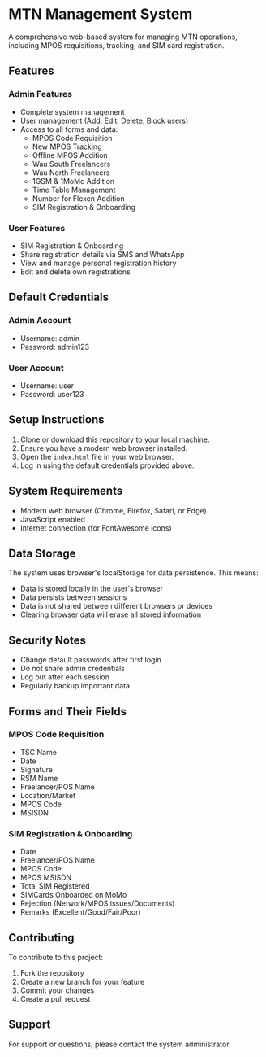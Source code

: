 # MTN Management System

A comprehensive web-based system for managing MTN operations, including MPOS requisitions, tracking, and SIM card registration.

## Features

### Admin Features
- Complete system management
- User management (Add, Edit, Delete, Block users)
- Access to all forms and data:
  - MPOS Code Requisition
  - New MPOS Tracking
  - Offline MPOS Addition
  - Wau South Freelancers
  - Wau North Freelancers
  - 1GSM & 1MoMo Addition
  - Time Table Management
  - Number for Flexen Addition
  - SIM Registration & Onboarding

### User Features
- SIM Registration & Onboarding
- Share registration details via SMS and WhatsApp
- View and manage personal registration history
- Edit and delete own registrations

## Default Credentials

### Admin Account
- Username: admin
- Password: admin123

### User Account
- Username: user
- Password: user123

## Setup Instructions

1. Clone or download this repository to your local machine.
2. Ensure you have a modern web browser installed.
3. Open the `index.html` file in your web browser.
4. Log in using the default credentials provided above.

## System Requirements

- Modern web browser (Chrome, Firefox, Safari, or Edge)
- JavaScript enabled
- Internet connection (for FontAwesome icons)

## Data Storage

The system uses browser's localStorage for data persistence. This means:
- Data is stored locally in the user's browser
- Data persists between sessions
- Data is not shared between different browsers or devices
- Clearing browser data will erase all stored information

## Security Notes

- Change default passwords after first login
- Do not share admin credentials
- Log out after each session
- Regularly backup important data

## Forms and Their Fields

### MPOS Code Requisition
- TSC Name
- Date
- Signature
- RSM Name
- Freelancer/POS Name
- Location/Market
- MPOS Code
- MSISDN

### SIM Registration & Onboarding
- Date
- Freelancer/POS Name
- MPOS Code
- MPOS MSISDN
- Total SIM Registered
- SIMCards Onboarded on MoMo
- Rejection (Network/MPOS issues/Documents)
- Remarks (Excellent/Good/Fair/Poor)

## Contributing

To contribute to this project:
1. Fork the repository
2. Create a new branch for your feature
3. Commit your changes
4. Create a pull request

## Support

For support or questions, please contact the system administrator. 